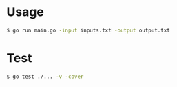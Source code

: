 # Usage

```sh
$ go run main.go -input inputs.txt -output output.txt
```

# Test

```sh
$ go test ./... -v -cover
```
